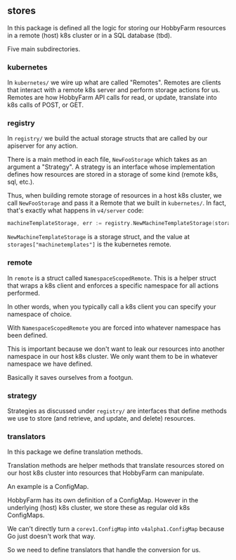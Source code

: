 ## stores

In this package is defined all the logic for storing our HobbyFarm resources in a 
remote (host) k8s cluster or in a SQL database (tbd). 

Five main subdirectories.

### kubernetes

In `kubernetes/` we wire up what are called "Remotes". Remotes are clients that interact
with a remote k8s server and perform storage actions for us. Remotes are how 
HobbyFarm API calls for read, or update, translate into k8s calls of POST, or GET. 

### registry

In `registry/` we build the actual storage structs that are called by our apiserver 
for any action. 

There is a main method in each file, `NewFooStorage` which takes as an argument
a "Strategy". A strategy is an interface whose implementation defines how resources
are stored in a storage of some kind (remote k8s, sql, etc.). 

Thus, when building remote storage of resources in a host k8s cluster, we call
`NewFooStorage` and pass it a Remote that we built in `kubernetes/`. In fact, that's
exactly what happens in `v4/server` code: 

```go
machineTemplateStorage, err := registry.NewMachineTemplateStorage(storages["machinetemplates"])
```

`NewMachineTemplateStorage` is a storage struct, and the value at 
`storages["machinetemplates"]` is the kubernetes remote. 

### remote

In `remote` is a struct called `NamespaceScopedRemote`. This is a helper struct that wraps
a k8s client and enforces a specific namespace for all actions performed. 

In other words, when you typically call a k8s client you can specify your namespace of choice. 

With `NamespaceScopedRemote` you are forced into whatever namespace has been defined. 

This is important because we don't want to leak our resources into another namespace in our 
host k8s cluster. We only want them to be in whatever namespace we have defined. 

Basically it saves ourselves from a footgun. 

### strategy

Strategies as discussed under `registry/` are interfaces that define methods 
we use to store (and retrieve, and update, and delete) resources. 

### translators

In this package we define translation methods.

Translation methods are helper methods that translate resources stored on our host k8s cluster
into resources that HobbyFarm can manipulate. 

An example is a ConfigMap. 

HobbyFarm has its own definition of a ConfigMap. However in the underlying (host)
k8s cluster, we store these as regular old k8s ConfigMaps. 

We can't directly turn a `corev1.ConfigMap` into `v4alpha1.ConfigMap` because
Go just doesn't work that way. 

So we need to define translators that handle the conversion for us. 